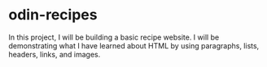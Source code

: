 # odin-recipes
In this project, I will be building a basic recipe website.
I will be demonstrating what I have learned about HTML by using paragraphs, lists, headers, links, and images.
